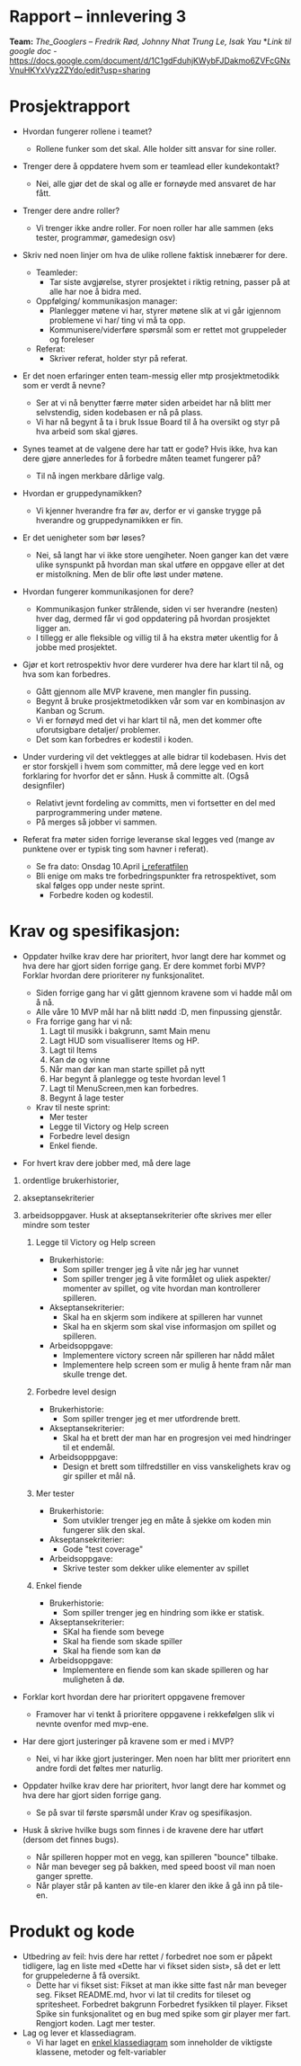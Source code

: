 # Rapport – innlevering 3
**Team:** *The_Googlers* – *Fredrik Rød, Johnny Nhat Trung Le, Isak Yau*
**Link til google doc* - https://docs.google.com/document/d/1C1gdFduhjKWybFJDakmo6ZVFcGNxVnuHKYxVyz2ZYdo/edit?usp=sharing
# Prosjektrapport
* Hvordan fungerer rollene i teamet?
    * Rollene funker som det skal. Alle holder sitt ansvar for sine roller.
* Trenger dere å oppdatere hvem som er teamlead eller kundekontakt?
    * Nei, alle gjør det de skal og alle er fornøyde med ansvaret de har fått.
* Trenger dere andre roller?
    * Vi trenger ikke andre roller. For noen roller har alle sammen (eks tester, programmør, gamedesign osv)

* Skriv ned noen linjer om hva de ulike rollene faktisk innebærer for dere.
    * Teamleder:
        * Tar siste avgjørelse, styrer prosjektet i riktig retning, passer på at alle har noe å bidra med.
    * Oppfølging/ kommunikasjon manager:
        * Planlegger møtene vi har, styrer møtene slik at vi går igjennom problemene vi har/ ting vi må ta opp.
        * Kommunisere/viderføre spørsmål som er rettet mot gruppeleder og foreleser
    * Referat:
        * Skriver referat, holder styr på referat.

* Er det noen erfaringer enten team-messig eller mtp prosjektmetodikk som er verdt å nevne?
    * Ser at vi nå benytter færre møter siden arbeidet har nå blitt mer selvstendig, siden kodebasen er nå på plass.
    * Vi har nå begynt å ta i bruk Issue Board til å ha oversikt og styr på hva arbeid som skal gjøres.

* Synes teamet at de valgene dere har tatt er gode? Hvis ikke, hva kan dere gjøre annerledes for å forbedre måten teamet fungerer på?
    * Til nå ingen merkbare dårlige valg.

* Hvordan er gruppedynamikken?
    * Vi kjenner hverandre fra før av, derfor er vi ganske trygge på hverandre og gruppedynamikken er fin.
* Er det uenigheter som bør løses?
    * Nei, så langt har vi ikke store uengiheter. Noen ganger kan det være ulike synspunkt på hvordan man skal utføre en oppgave eller at det er mistolkning.
      Men de blir ofte løst under møtene.
* Hvordan fungerer kommunikasjonen for dere?
    * Kommunikasjon funker strålende, siden vi ser hverandre (nesten) hver dag, dermed får vi god oppdatering på hvordan prosjektet ligger an.
    * I tillegg er alle fleksible og villig til å ha ekstra møter ukentlig for å jobbe med prosjektet.
* Gjør et kort retrospektiv hvor dere vurderer hva dere har klart til nå, og hva som kan forbedres.
    * Gått gjennom alle MVP kravene, men mangler fin pussing.
    * Begynt å bruke prosjektmetodikken vår som var en kombinasjon av Kanban og Scrum.
    * Vi er fornøyd med det vi har klart til nå, men det kommer ofte uforutsigbare detaljer/ problemer.
    * Det som kan forbedres er kodestil i koden.

* Under vurdering vil det vektlegges at alle bidrar til kodebasen.
  Hvis det er stor forskjell i hvem som committer, må dere legge ved en kort forklaring for hvorfor det er sånn. Husk å committe alt. (Også designfiler)
    * Relativt jevnt fordeling av committs, men vi fortsetter en del med parprogrammering under møtene.
    * På merges så jobber vi sammen.

* Referat fra møter siden forrige leveranse skal legges ved (mange av punktene over er typisk ting som havner i referat).
    * Se fra dato: Onsdag 10.April [i_referatfilen](referat.md)
  * Bli enige om maks tre forbedringspunkter fra retrospektivet, som skal følges opp under neste sprint.
    * Forbedre koden og kodestil.


# Krav og spesifikasjon:
* Oppdater hvilke krav dere har prioritert, hvor langt dere har kommet og hva dere har gjort siden forrige gang.
  Er dere kommet forbi MVP? Forklar hvordan dere prioriterer ny funksjonalitet.
    * Siden forrige gang har vi gått gjennom kravene som vi hadde mål om å nå.
    * Alle våre 10 MVP mål har nå blitt nødd :D, men finpussing gjenstår.
    * Fra forrige gang har vi nå:
      1. Lagt til musikk i bakgrunn, samt Main menu
      2. Lagt HUD som visualliserer Items og HP.
      3. Lagt til Items
      4. Kan dø og vinne
      5. Når man dør kan man starte spillet på nytt
      6. Har begynt å planlegge og teste hvordan level 1
      7. Lagt til MenuScreen,men kan forbedres.
      8. Begynt å lage tester
    * Krav til neste sprint:
      * Mer tester
      * Legge til Victory og Help screen
      * Forbedre level design
      * Enkel fiende.

* For hvert krav dere jobber med, må dere lage
1) ordentlige brukerhistorier,
2) akseptansekriterier
3) arbeidsoppgaver. Husk at akseptansekriterier ofte skrives mer eller mindre som tester
 
    1. Legge til Victory og Help screen
       * Brukerhistorie:
         - Som spiller trenger jeg å vite når jeg har vunnet
         - Som spiller trenger jeg å vite formålet og uliek aspekter/ momenter av spillet, og vite hvordan man kontrollerer spilleren.
       * Akseptansekriterier:
         - Skal ha en skjerm som indikere at spilleren har vunnet
         - Skal ha en skjerm som skal vise informasjon om spillet og spilleren.
       * Arbeidsoppgave:
         - Implementere victory screen når spilleren har nådd målet
         - Implementere help screen som er mulig å hente fram når man skulle trenge det.
    
    2. Forbedre level design
         * Brukerhistorie:
           - Som spiller trenger jeg et mer utfordrende brett.
         * Akseptansekriterier:
           - Skal ha et brett der man har en progresjon vei med hindringer til et endemål. 
         * Arbeidsopppgave:
           - Design et brett som tilfredstiller en viss vanskelighets krav og gir spiller et mål nå.

   3. Mer tester
       * Brukerhistorie:
           - Som utvikler trenger jeg en måte å sjekke om koden min fungerer slik den skal.
       * Akseptansekriterier:
           - Gode "test coverage"
       * Arbeidsoppgave:
           - Skrive tester som dekker ulike elementer av spillet
    
    4. Enkel fiende
       * Brukerhistorie:
         - Som spiller trenger jeg en hindring som ikke er statisk.
       * Akseptansekriterier:
         -  SKal ha fiende som bevege
         -  Skal ha fiende som skade spiller
         -  Skal ha fiende som kan dø
       * Arbeidsoppgave:
         - Implementere en fiende som kan skade spilleren og har muligheten å dø.

* Forklar kort hvordan dere har prioritert oppgavene fremover
    * Framover har vi tenkt å prioritere oppgavene i rekkefølgen slik vi nevnte ovenfor med mvp-ene.
* Har dere gjort justeringer på kravene som er med i MVP?
    * Nei, vi har ikke gjort justeringer. Men noen har blitt mer prioritert enn andre fordi det føltes mer naturlig.

* Oppdater hvilke krav dere har prioritert, hvor langt dere har kommet og hva dere har gjort siden forrige gang.
    * Se på svar til første spørsmål under Krav og spesifikasjon.
* Husk å skrive hvilke bugs som finnes i de kravene dere har utført (dersom det finnes bugs).
    *  Når spilleren hopper mot en vegg, kan spilleren "bounce" tilbake.
    *  Når man beveger seg på bakken, med speed boost vil man noen ganger sprette.
    *  Når player står på kanten av tile-en klarer den ikke å gå inn på tile-en.

# Produkt og kode
* Utbedring av feil: hvis dere har rettet / forbedret noe som er påpekt tidligere, lag en liste med «Dette har vi fikset siden sist», så det er lett for gruppelederne å få oversikt.
    * Dette har vi fikset sist:
      Fikset at man ikke sitte fast når man beveger seg.
      Fikset README.md, hvor vi lat til credits for tileset og spritesheet.
      Forbedret bakgrunn
      Forbedret fysikken til player.
      Fikset Spike sin funksjonalitet og en bug med spike som gir player mer fart.
      Rengjort koden. 
      Lagt mer tester.
* Lag og lever et klassediagram.
    * Vi har laget en [enkel klassediagram](classDiagram.drawio) som inneholder de viktigste klassene, metoder og felt-variabler